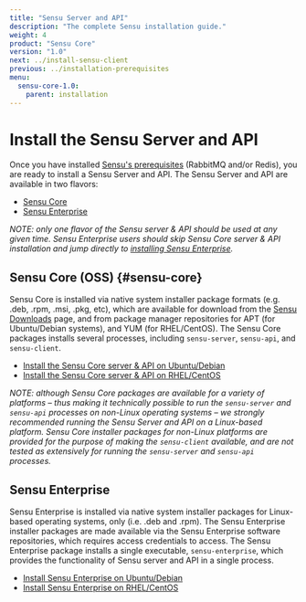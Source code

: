 ```yaml
---
title: "Sensu Server and API"
description: "The complete Sensu installation guide."
weight: 4
product: "Sensu Core"
version: "1.0"
next: ../install-sensu-client
previous: ../installation-prerequisites
menu:
  sensu-core-1.0:
    parent: installation
---
```


# Install the Sensu Server and API

Once you have installed [Sensu's prerequisites][1] (RabbitMQ and/or Redis), you
are ready to install a Sensu Server and API. The Sensu Server and API are
available in two flavors:

- [Sensu Core](#sensu-core)
- [Sensu Enterprise](#sensu-enterprise)

_NOTE: only one flavor of the Sensu server & API should be used at any given
time. Sensu Enterprise users should skip Sensu Core server & API installation
and jump directly to [installing Sensu Enterprise][2]._

## Sensu Core (OSS) {#sensu-core}

Sensu Core is installed via native system installer package formats (e.g. .deb,
.rpm, .msi, .pkg, etc), which are available for download from the [Sensu
Downloads][3] page, and from package manager repositories for APT (for
Ubuntu/Debian systems), and YUM (for RHEL/CentOS). The Sensu Core packages
installs several processes, including `sensu-server`, `sensu-api`, and
`sensu-client`.

- [Install the Sensu Core server & API on Ubuntu/Debian](../../platforms/sensu-on-ubuntu-debian/#sensu-core)
- [Install the Sensu Core server & API on RHEL/CentOS](../../platforms/sensu-on-rhel-centos/#sensu-core)

_NOTE: although Sensu Core packages are available for a variety of platforms
&ndash; thus making it technically possible to run the `sensu-server` and
`sensu-api` processes on non-Linux operating systems &ndash; we strongly
recommended running the Sensu Server and API on a Linux-based platform. Sensu
Core installer packages for non-Linux platforms are provided for the purpose of
making the `sensu-client` available, and are not tested as extensively for
running the `sensu-server` and `sensu-api` processes._

## Sensu Enterprise

Sensu Enterprise is installed via native system installer packages for
Linux-based operating systems, only (i.e. .deb and .rpm). The Sensu Enterprise
installer packages are made available via the Sensu Enterprise software
repositories, which requires access credentials to access. The Sensu Enterprise
package installs a single executable, `sensu-enterprise`, which provides the
functionality of Sensu server and API in a single process.

- [Install Sensu Enterprise on Ubuntu/Debian](../../platforms/sensu-on-ubuntu-debian/#sensu-enterprise)
- [Install Sensu Enterprise on RHEL/CentOS](../../platforms/sensu-on-rhel-centos/#sensu-enterprise)

[1]:  ../installation-prerequisites
[2]:  #sensu-enterprise
[3]:  https://sensuapp.org/download